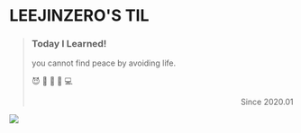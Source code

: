 # **LEEJINZERO'S TIL**

> ### **Today I Learned!**
>
> you cannot find peace by avoiding life.
>
> 😈 🥰 🥱 🙊 💻
>
> <div style="text-align:right">Since 2020.01</div>

<img src="https://hackernoon.com/images/f2px36fy.gif">

<div id="gitalk-container"></div>

<script>
 const gitalk = new Gitalk({
  clientID: '22f4c12535152be1ee34',
  clientSecret: 'bc75d86654e1707444960ac0d0c6d22e03eff42f',
  repo: 'https://github.com/leejinzero/TIL',      // The repository of store comments,
  owner: 'leejinzero',
  admin: ['GitHub repo owner and collaborators, only these guys can initialize github issues'],
  id: location.pathname,      // Ensure uniqueness and length less than 50
  distractionFreeMode: false  // Facebook-like distraction free mode
});

gitalk.render('gitalk-container');
</script>
